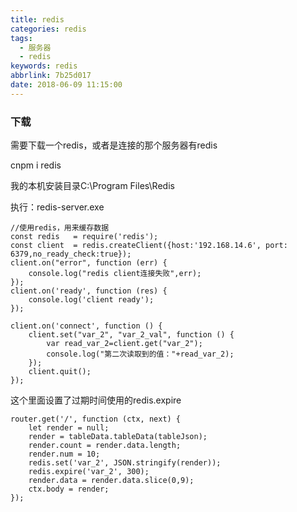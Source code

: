 ```yaml
---
title: redis
categories: redis
tags:
  - 服务器
  - redis
keywords: redis
abbrlink: 7b25d017
date: 2018-06-09 11:15:00
---
```


### 下载

需要下载一个redis，或者是连接的那个服务器有redis

cnpm i redis

我的本机安装目录C:\Program Files\Redis

执行：redis-server.exe


```
//使用redis，用来缓存数据
const redis   = require('redis');
const client  = redis.createClient({host:'192.168.14.6', port: 6379,no_ready_check:true});
client.on("error", function (err) {
    console.log("redis client连接失败",err);
});
client.on('ready', function (res) {
    console.log('client ready');
});

client.on('connect', function () {
    client.set("var_2", "var_2_val", function () {
        var read_var_2=client.get("var_2");
        console.log("第二次读取到的值："+read_var_2);
    });
    client.quit();
});

```
这个里面设置了过期时间使用的redis.expire
```
router.get('/', function (ctx, next) {
	let render = null;
	render = tableData.tableData(tableJson);
    render.count = render.data.length;
    render.num = 10;
    redis.set('var_2', JSON.stringify(render));
    redis.expire('var_2', 300);
    render.data = render.data.slice(0,9);
    ctx.body = render;
});

```